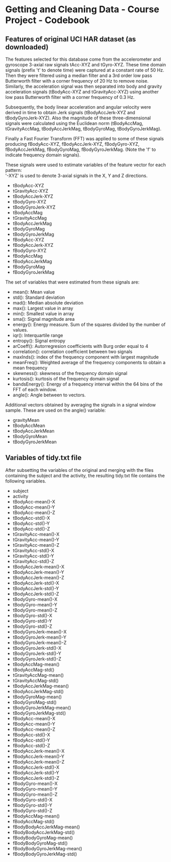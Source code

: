 # Getting and Cleaning Data - Course Project - Codebook

## Features of original UCI HAR dataset (as downloaded)

The features selected for this database come from the accelerometer and gyroscope 3-axial raw signals tAcc-XYZ and tGyro-XYZ. These time domain signals (prefix 't' to denote time) were captured at a constant rate of 50 Hz. Then they were filtered using a median filter and a 3rd order low pass Butterworth filter with a corner frequency of 20 Hz to remove noise. Similarly, the acceleration signal was then separated into body and gravity acceleration signals (tBodyAcc-XYZ and tGravityAcc-XYZ) using another low pass Butterworth filter with a corner frequency of 0.3 Hz. 

Subsequently, the body linear acceleration and angular velocity were derived in time to obtain Jerk signals (tBodyAccJerk-XYZ and tBodyGyroJerk-XYZ). Also the magnitude of these three-dimensional signals were calculated using the Euclidean norm (tBodyAccMag, tGravityAccMag, tBodyAccJerkMag, tBodyGyroMag, tBodyGyroJerkMag). 

Finally a Fast Fourier Transform (FFT) was applied to some of these signals producing fBodyAcc-XYZ, fBodyAccJerk-XYZ, fBodyGyro-XYZ, fBodyAccJerkMag, fBodyGyroMag, fBodyGyroJerkMag. (Note the 'f' to indicate frequency domain signals). 

These signals were used to estimate variables of the feature vector for each pattern:  
'-XYZ' is used to denote 3-axial signals in the X, Y and Z directions.

* tBodyAcc-XYZ
* tGravityAcc-XYZ
* tBodyAccJerk-XYZ
* tBodyGyro-XYZ
* tBodyGyroJerk-XYZ
* tBodyAccMag
* tGravityAccMag
* tBodyAccJerkMag
* tBodyGyroMag
* tBodyGyroJerkMag
* fBodyAcc-XYZ
* fBodyAccJerk-XYZ
* fBodyGyro-XYZ
* fBodyAccMag
* fBodyAccJerkMag
* fBodyGyroMag
* fBodyGyroJerkMag

The set of variables that were estimated from these signals are: 

* mean(): Mean value
* std(): Standard deviation
* mad(): Median absolute deviation 
* max(): Largest value in array
* min(): Smallest value in array
* sma(): Signal magnitude area
* energy(): Energy measure. Sum of the squares divided by the number of values. 
* iqr(): Interquartile range 
* entropy(): Signal entropy
* arCoeff(): Autorregresion coefficients with Burg order equal to 4
* correlation(): correlation coefficient between two signals
* maxInds(): index of the frequency component with largest magnitude
* meanFreq(): Weighted average of the frequency components to obtain a mean frequency
* skewness(): skewness of the frequency domain signal 
* kurtosis(): kurtosis of the frequency domain signal 
* bandsEnergy(): Energy of a frequency interval within the 64 bins of the FFT of each window.
* angle(): Angle between to vectors.

Additional vectors obtained by averaging the signals in a signal window sample. These are used on the angle() variable:

* gravityMean
* tBodyAccMean
* tBodyAccJerkMean
* tBodyGyroMean
* tBodyGyroJerkMean

## Variables of tidy.txt file

After subsetting the variables of the original and merging with the files containing
the subject and the activity, the resulting tidy.txt file contains the following variables.

* subject
* activity 
* tBodyAcc-mean()-X 
* tBodyAcc-mean()-Y 
* tBodyAcc-mean()-Z 
* tBodyAcc-std()-X 
* tBodyAcc-std()-Y 
* tBodyAcc-std()-Z 
* tGravityAcc-mean()-X 
* tGravityAcc-mean()-Y 
* tGravityAcc-mean()-Z 
* tGravityAcc-std()-X 
* tGravityAcc-std()-Y 
* tGravityAcc-std()-Z 
* tBodyAccJerk-mean()-X 
* tBodyAccJerk-mean()-Y 
* tBodyAccJerk-mean()-Z 
* tBodyAccJerk-std()-X 
* tBodyAccJerk-std()-Y 
* tBodyAccJerk-std()-Z 
* tBodyGyro-mean()-X 
* tBodyGyro-mean()-Y 
* tBodyGyro-mean()-Z 
* tBodyGyro-std()-X 
* tBodyGyro-std()-Y 
* tBodyGyro-std()-Z 
* tBodyGyroJerk-mean()-X 
* tBodyGyroJerk-mean()-Y 
* tBodyGyroJerk-mean()-Z 
* tBodyGyroJerk-std()-X 
* tBodyGyroJerk-std()-Y 
* tBodyGyroJerk-std()-Z 
* tBodyAccMag-mean() 
* tBodyAccMag-std() 
* tGravityAccMag-mean() 
* tGravityAccMag-std() 
* tBodyAccJerkMag-mean() 
* tBodyAccJerkMag-std() 
* tBodyGyroMag-mean() 
* tBodyGyroMag-std() 
* tBodyGyroJerkMag-mean() 
* tBodyGyroJerkMag-std() 
* fBodyAcc-mean()-X 
* fBodyAcc-mean()-Y 
* fBodyAcc-mean()-Z 
* fBodyAcc-std()-X 
* fBodyAcc-std()-Y 
* fBodyAcc-std()-Z 
* fBodyAccJerk-mean()-X 
* fBodyAccJerk-mean()-Y 
* fBodyAccJerk-mean()-Z 
* fBodyAccJerk-std()-X 
* fBodyAccJerk-std()-Y 
* fBodyAccJerk-std()-Z 
* fBodyGyro-mean()-X 
* fBodyGyro-mean()-Y 
* fBodyGyro-mean()-Z 
* fBodyGyro-std()-X 
* fBodyGyro-std()-Y 
* fBodyGyro-std()-Z 
* fBodyAccMag-mean() 
* fBodyAccMag-std() 
* fBodyBodyAccJerkMag-mean() 
* fBodyBodyAccJerkMag-std() 
* fBodyBodyGyroMag-mean() 
* fBodyBodyGyroMag-std() 
* fBodyBodyGyroJerkMag-mean() 
* fBodyBodyGyroJerkMag-std()

